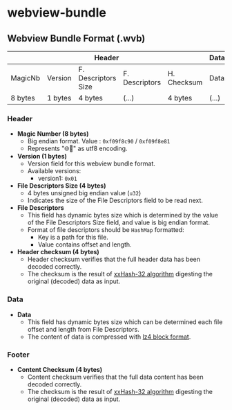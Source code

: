 # webview-bundle

## Webview Bundle Format (.wvb)

<table>
<thead>
<tr>
  <th colspan="5">Header</th>
  <th>Data</th>
  <th>Footer</th>
</tr>
</thead>
<tbody>
<tr>
  <td>MagicNb</td>
  <td>Version</td>
  <td>F. Descriptors Size</td>
  <td>F. Descriptors</td>
  <td>H. Checksum</td>
  <td>Data</td>
  <td>C. Checksum</td>
</tr>
<tr>
  <td>8 bytes</td>
  <td>1 bytes</td>
  <td>4 bytes</td>
  <td>(...)</td>
  <td>4 bytes</td>
  <td>(...)</td>
  <td>4 bytes</td>
</tr>
</tbody>
</table>

### Header

- **Magic Number (8 bytes)**
  - Big endian format. Value : `0xf09f8c90` / `0xf09f8e81`
  - Represents "🌐🎁" as utf8 encoding.
- **Version (1 bytes)**
  - Version field for this webview bundle format.
  - Available versions:
    - version1: `0x01`
- **File Descriptors Size (4 bytes)**
  - 4 bytes unsigned big endian value (`u32`)
  - Indicates the size of the File Descriptors field to be read next.
- **File Descriptors**
  - This field has dynamic bytes size which is determined by the value of the File Descriptors Size field, and value is big endian format.
  - Format of file descriptors should be `HashMap` formatted:
    - Key is a path for this file.
    - Value contains offset and length.
- **Header checksum (4 bytes)**
  - Header checksum verifies that the full header data has been decoded correctly.
  - The checksum is the result of [xxHash-32 algorithm](https://github.com/Cyan4973/xxHash/blob/release/doc/xxhash_spec.md) digesting the original (decoded) data as input.

### Data

- **Data**
  - This field has dynamic bytes size which can be determined each file offset and length from File Descriptors.
  - The content of data is compressed with [lz4 block format](https://github.com/lz4/lz4/blob/dev/doc/lz4_Block_format.md).

### Footer

- **Content Checksum (4 bytes)**
  - Content checksum verifies that the full data content has been decoded correctly.
  - The checksum is the result of [xxHash-32 algorithm](https://github.com/Cyan4973/xxHash/blob/release/doc/xxhash_spec.md) digesting the original (decoded) data as input.
